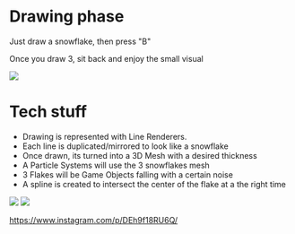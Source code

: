 # Drawing phase
Just draw a snowflake, then press "B"

Once you draw 3, sit back and enjoy the small visual

![](gifs/draw.gif)

# Tech stuff
- Drawing is represented with Line Renderers.
- Each line is duplicated/mirrored to look like a snowflake
- Once drawn, its turned into a 3D Mesh with a desired thickness
- A Particle Systems will use the 3 snowflakes mesh
- 3 Flakes will be Game Objects falling with a certain noise
- A spline is created to intersect the center of the flake at a the right time

![](gifs/path1.gif)
![](gifs/path2.gif)


https://www.instagram.com/p/DEh9f18RU6Q/